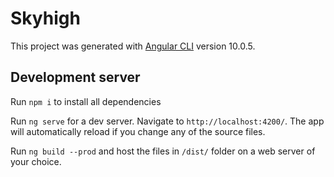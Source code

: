 # Skyhigh

This project was generated with [Angular CLI](https://github.com/angular/angular-cli) version 10.0.5.

## Development server

Run `npm i` to install all dependencies

Run `ng serve` for a dev server. Navigate to `http://localhost:4200/`. The app will automatically reload if you change any of the source files.

Run `ng build --prod` and host the files in `/dist/` folder on a web server of your choice.
